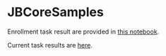 # JBCoreSamples

Enrollment task result are provided in [this notebook](https://github.com/SmirnovAlexander/JBCoreSamples/blob/master/entrance%20task/notebooks/solution.ipynb).

Current task results are [here](https://github.com/SmirnovAlexander/JBCoreSamples/tree/master/core%20task/notebooks).
